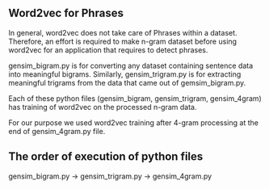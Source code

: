 ## Word2vec for Phrases

In general, word2vec does not take care of Phrases within a dataset. Therefore, an effort is required to make n-gram dataset before using word2vec for an application that requires to detect phrases.

gensim_bigram.py is for converting any dataset containing sentence data into meaningful bigrams. Similarly, gensim_trigram.py is for extracting meaningful trigrams from the data that came out of gemsim_bigram.py.

Each of these python files (gensim_bigram, gensim_trigram, gensim_4gram) has training of word2vec on the processed n-gram data.

For our purpose we used word2vec training after 4-gram processing at the end of gensim_4gram.py file.

## The order of execution of python files
gensim_bigram.py -> gensim_trigram.py -> gensim_4gram.py

